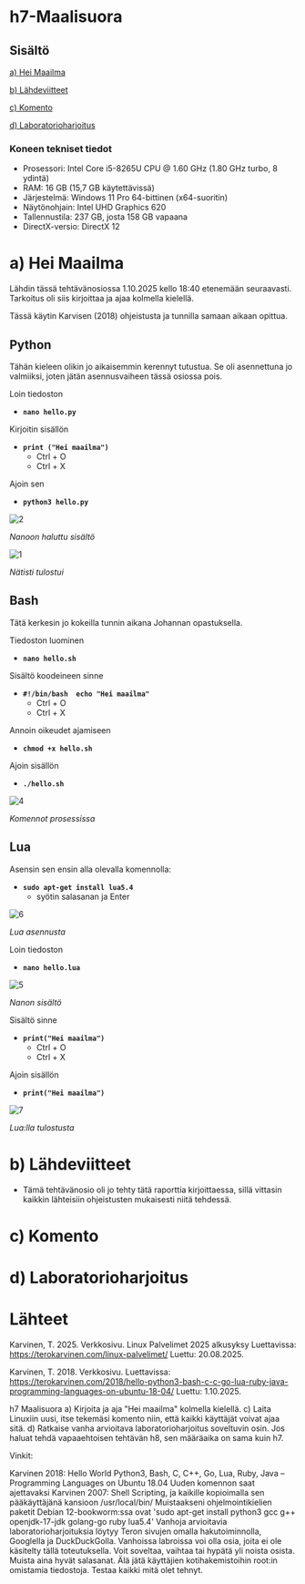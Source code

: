 # h7-Maalisuora

## Sisältö

[a) Hei Maailma](#a-Hei-Maailma)

[b) Lähdeviitteet](#b-Lähdeviitteet)

[c) Komento](#c-Komento)

[d) Laboratorioharjoitus](#d-Laboratorioharjoitus)


### Koneen tekniset tiedot
* Prosessori: Intel Core i5-8265U CPU @ 1.60 GHz (1.80 GHz turbo, 8 ydintä)
* RAM: 16 GB (15,7 GB käytettävissä)
* Järjestelmä: Windows 11 Pro 64-bittinen (x64-suoritin)
* Näytönohjain: Intel UHD Graphics 620
* Tallennustila: 237 GB, josta 158 GB vapaana
* DirectX-versio: DirectX 12



# a) Hei Maailma

Lähdin tässä tehtävänosiossa 1.10.2025 kello 18:40 etenemään seuraavasti. Tarkoitus oli siis kirjoittaa ja ajaa kolmella kielellä.

Tässä käytin Karvisen (2018) ohjeistusta ja tunnilla samaan aikaan opittua.

## Python

Tähän kieleen olikin jo aikaisemmin kerennyt tutustua. Se oli asennettuna jo valmiiksi, joten jätän asennusvaiheen tässä osiossa pois.

Loin tiedoston
* **`nano hello.py`** 

Kirjoitin sisällön
* **`print ("Hei maailma")`**
  - Ctrl + O
  - Ctrl + X

Ajoin sen
* **`python3 hello.py`** 

![2](images/2.png)

_Nanoon haluttu sisältö_

![1](images/1.png)

_Nätisti tulostui_

## Bash

Tätä kerkesin jo kokeilla tunnin aikana Johannan opastuksella.

Tiedoston luominen
* **`nano hello.sh`** 

Sisältö koodeineen sinne
* **`#!/bin/bash 
echo "Hei maailma"`**
  - Ctrl + O
  - Ctrl + X

Annoin oikeudet ajamiseen
* **`chmod +x hello.sh`** 

Ajoin sisällön
* **`./hello.sh`** 

![4](images/4.png)

_Komennot prosessissa_

## Lua

Asensin sen ensin alla olevalla komennolla:
* **`sudo apt-get install lua5.4`**
  - syötin salasanan ja Enter
  
![6](images/6.png)

_Lua asennusta_

Loin tiedoston 
* **`nano hello.lua`**

![5](images/5.png)

_Nanon sisältö_

Sisältö sinne
* **`print("Hei maailma")`**
  - Ctrl + O
  - Ctrl + X

Ajoin sisällön
* **`print("Hei maailma")`** 

![7](images/7.png)

_Lua:lla tulostusta_



# b) Lähdeviitteet

* Tämä tehtävänosio oli jo tehty tätä raporttia kirjoittaessa, sillä vittasin kaikkin lähteisiin ohjeistusten mukaisesti niitä tehdessä. 

# c) Komento



# d) Laboratorioharjoitus


# Lähteet

Karvinen, T. 2025. Verkkosivu. Linux Palvelimet 2025 alkusyksy Luettavissa: https://terokarvinen.com/linux-palvelimet/ Luettu: 20.08.2025.

Karvinen, T. 2018. Verkkosivu. Luettavissa: https://terokarvinen.com/2018/hello-python3-bash-c-c-go-lua-ruby-java-programming-languages-on-ubuntu-18-04/ Luettu: 1.10.2025.



h7 Maalisuora
a) Kirjoita ja aja "Hei maailma" kolmella kielellä.
c) Laita Linuxiin uusi, itse tekemäsi komento niin, että kaikki käyttäjät voivat ajaa sitä.
d) Ratkaise vanha arvioitava laboratorioharjoitus soveltuvin osin.
Jos haluat tehdä vapaaehtoisen tehtävän h8, sen määräaika on sama kuin h7.

Vinkit:

Karvinen 2018: Hello World Python3, Bash, C, C++, Go, Lua, Ruby, Java – Programming Languages on Ubuntu 18.04
Uuden komennon saat ajettavaksi Karvinen 2007: Shell Scripting, ja kaikille kopioimalla sen pääkäyttäjänä kansioon /usr/local/bin/
Muistaakseni ohjelmointikielien paketit Debian 12-bookworm:ssa ovat 'sudo apt-get install python3 gcc g++ openjdk-17-jdk golang-go ruby lua5.4'
Vanhoja arvioitavia laboratorioharjoituksia löytyy Teron sivujen omalla hakutoiminnolla, Googlella ja DuckDuckGolla.
Vanhoissa labroissa voi olla osia, joita ei ole käsitelty tällä toteutuksella. Voit soveltaa, vaihtaa tai hypätä yli noista osista.
Muista aina hyvät salasanat. Älä jätä käyttäjien kotihakemistoihin root:in omistamia tiedostoja. Testaa kaikki mitä olet tehnyt.

